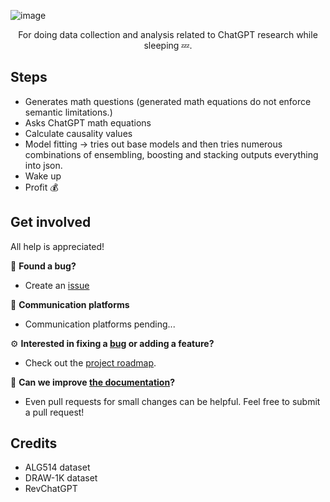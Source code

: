 ![image](https://user-images.githubusercontent.com/84760072/221041560-842b16a1-6ed4-4625-a301-b4fc258fda4d.png)

<p align="center">
  For doing data collection and analysis related to ChatGPT research while sleeping 💤.
</p>


## Steps
- Generates math questions (generated math equations do not enforce semantic limitations.)
- Asks ChatGPT math equations
- Calculate causality values
- Model fitting -> tries out base models and then tries numerous combinations of ensembling, boosting and stacking outputs everything into json.
- Wake up
- Profit 💰

## Get involved

All help is appreciated!  

🐛 **Found a bug?**  
- Create an [issue][issue]  
  
💬 **Communication platforms**  
- Communication platforms pending...  
  
⚙️ **Interested in fixing a [bug][bugs] or adding a feature?**  
- Check out the [project roadmap](ROADMAP.md).  
  
📖 **Can we improve [the documentation][docs]?**  
- Even pull requests for small changes can be helpful. Feel free to submit a pull request!   
  
[bugs]: https://github.com/hwelsters/axolotl-src/issues
[issue]: https://github.com/hwelsters/axolotl-src/issues
[docs]: documentation
[line]: https://user-images.githubusercontent.com/84760072/220297409-f97511e8-95e5-4204-9217-67d9f9353b76.png
[cecdown]: https://github.com/hwelsters/cecdown
  
## Credits
- ALG514 dataset  
- DRAW-1K dataset  
- RevChatGPT
